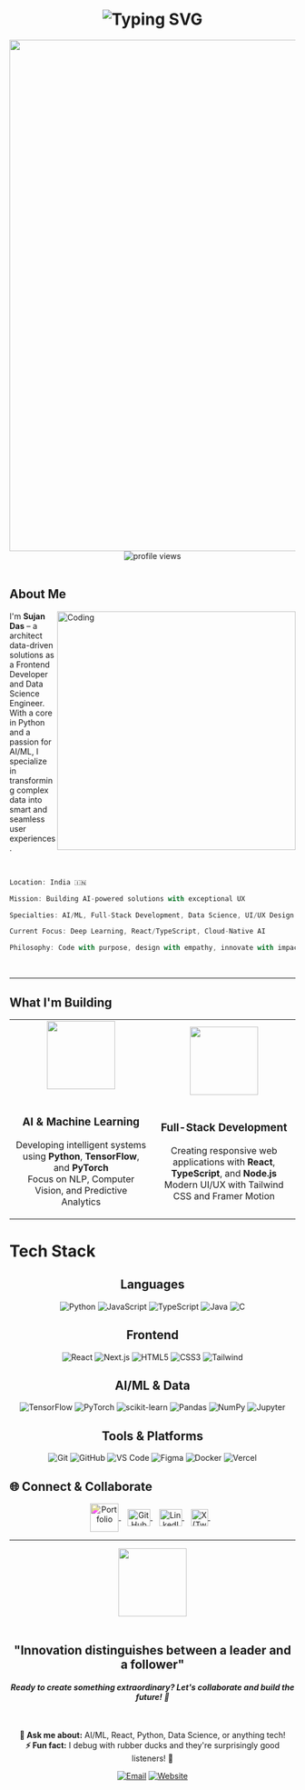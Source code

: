 <h1 align="center">
  <img src="https://readme-typing-svg.herokuapp.com?font=Fira+Code&weight=700&size=35&duration=2500&pause=1000&color=00D9FF&background=00000000&center=true&vCenter=true&width=550&lines=Hi+there!+I'm+Sujan+Das" alt="Typing SVG" />
</h1>


<div align="center">
  <img src="https://user-images.githubusercontent.com/74038190/212284100-561aa473-3905-4a80-b561-0d28506553ee.gif" width="900">
</div>

<div align="center">
  <img src="https://komarev.com/ghpvc/?username=devsujandas&label=Profile%20Views&color=00d9ff&style=for-the-badge&labelColor=1a1a1a" alt="profile views" />
</div>

<br>

##  About Me

<img align="right" alt="Coding" width="420" src="https://user-images.githubusercontent.com/74038190/229223263-cf2e4b07-2615-4f87-9c38-e37600f8381a.gif">

I'm **Sujan Das** – a architect data-driven solutions as a Frontend Developer and Data Science Engineer. With a core in Python and a passion for AI/ML, I specialize in transforming complex data into smart and seamless user experiences.


<br>


```typescript
Location: India 🇮🇳

Mission: Building AI-powered solutions with exceptional UX

Specialties: AI/ML, Full-Stack Development, Data Science, UI/UX Design

Current Focus: Deep Learning, React/TypeScript, Cloud-Native AI

Philosophy: Code with purpose, design with empathy, innovate with impact
```

<br clear="right"/>

---

##  What I'm Building

<div align="center">
  <table>
    <tr>
      <td align="center" width="50%">
        <img src="https://user-images.githubusercontent.com/74038190/212257467-871d32b7-e401-42e8-a166-fcfd7baa4c6b.gif" width="120">
        <br><br>
        <h3> AI & Machine Learning</h3>
        <p>Developing intelligent systems using <strong>Python</strong>, <strong>TensorFlow</strong>, and <strong>PyTorch</strong><br>
        Focus on NLP, Computer Vision, and Predictive Analytics</p>
      </td>
      <td align="center" width="50%">
        <img src="https://user-images.githubusercontent.com/74038190/212257454-16e3712e-945a-4ca2-b238-408ad0bf87e6.gif" width="120">
        <br><br>
        <h3> Full-Stack Development</h3>
        <p>Creating responsive web applications with <strong>React</strong>, <strong>TypeScript</strong>, and <strong>Node.js</strong><br>
        Modern UI/UX with Tailwind CSS and Framer Motion</p>
      </td>
    </tr>
  </table>
</div>

#  Tech Stack

<div align="center">

##  Languages
![Python](https://img.shields.io/badge/Python-3776AB?style=for-the-badge&logo=python&logoColor=white)
![JavaScript](https://img.shields.io/badge/JavaScript-F7DF1E?style=for-the-badge&logo=javascript&logoColor=black)
![TypeScript](https://img.shields.io/badge/TypeScript-007ACC?style=for-the-badge&logo=typescript&logoColor=white)
![Java](https://img.shields.io/badge/Java-ED8B00?style=for-the-badge&logo=openjdk&logoColor=white)
![C](https://img.shields.io/badge/C-00599C?style=for-the-badge&logo=c&logoColor=white)

##  Frontend
![React](https://img.shields.io/badge/React-20232A?style=for-the-badge&logo=react&logoColor=61DAFB)
![Next.js](https://img.shields.io/badge/Next.js-000000?style=for-the-badge&logo=next.js&logoColor=white)
![HTML5](https://img.shields.io/badge/HTML5-E34F26?style=for-the-badge&logo=html5&logoColor=white)
![CSS3](https://img.shields.io/badge/CSS3-1572B6?style=for-the-badge&logo=css3&logoColor=white)
![Tailwind](https://img.shields.io/badge/Tailwind_CSS-38B2AC?style=for-the-badge&logo=tailwind-css&logoColor=white)

##  AI/ML & Data
![TensorFlow](https://img.shields.io/badge/TensorFlow-FF6F00?style=for-the-badge&logo=TensorFlow&logoColor=white)
![PyTorch](https://img.shields.io/badge/PyTorch-EE4C2C?style=for-the-badge&logo=pytorch&logoColor=white)
![scikit-learn](https://img.shields.io/badge/scikit--learn-F7931E?style=for-the-badge&logo=scikit-learn&logoColor=white)
![Pandas](https://img.shields.io/badge/Pandas-150458?style=for-the-badge&logo=pandas&logoColor=white)
![NumPy](https://img.shields.io/badge/NumPy-013243?style=for-the-badge&logo=numpy&logoColor=white)
![Jupyter](https://img.shields.io/badge/Jupyter-F37626?style=for-the-badge&logo=jupyter&logoColor=white)

##  Tools & Platforms
![Git](https://img.shields.io/badge/Git-F05032?style=for-the-badge&logo=git&logoColor=white)
![GitHub](https://img.shields.io/badge/GitHub-100000?style=for-the-badge&logo=github&logoColor=white)
![VS Code](https://img.shields.io/badge/VS_Code-007ACC?style=for-the-badge&logo=visual-studio-code&logoColor=white)
![Figma](https://img.shields.io/badge/Figma-F24E1E?style=for-the-badge&logo=figma&logoColor=white)
![Docker](https://img.shields.io/badge/Docker-2496ED?style=for-the-badge&logo=docker&logoColor=white)
![Vercel](https://img.shields.io/badge/Vercel-000000?style=for-the-badge&logo=vercel&logoColor=white)

</div>

## 🌐 Connect & Collaborate

<p align="center">
  <a href="https://sujandas.info" target="blank">
 <img align="center" src="https://cdn.jsdelivr.net/npm/simple-icons@3.0.1/icons/about-dot-me.svg" alt="Portfolio" height="50" width="50" style="filter: hue-rotate(200deg) saturate(2);" />
</a>&nbsp;&nbsp;
  <a href="https://github.com/devsujandas" target="blank">
    <img align="center" src="https://raw.githubusercontent.com/rahuldkjain/github-profile-readme-generator/master/src/images/icons/Social/github.svg" alt="GitHub" height="30" width="40" />
  </a>&nbsp;&nbsp;
  <a href="https://linkedin.com/in/devsujandas" target="blank">
    <img align="center" src="https://raw.githubusercontent.com/rahuldkjain/github-profile-readme-generator/master/src/images/icons/Social/linked-in-alt.svg" alt="LinkedIn" height="30" width="40" />
  </a>&nbsp;&nbsp;
  <a href="https://twitter.com/devsujandas" target="_blank">
  <img align="center" src="https://cdn.jsdelivr.net/gh/devicons/devicon/icons/twitter/twitter-original.svg" alt="X (Twitter)" height="30" width="30" />
</a>&nbsp;&nbsp;

</p>

---

<div align="center">
  <img src="https://user-images.githubusercontent.com/74038190/212284087-bbe7e430-757e-4901-90bf-4cd2ce3e1852.gif" width="120">
  <br><br>
  <h2> "Innovation distinguishes between a leader and a follower" </h2>
  <h4><em>Ready to create something extraordinary? Let's collaborate and build the future! 🚀</em></h4>
  <br>
  
  **💬 Ask me about:** AI/ML, React, Python, Data Science, or anything tech!<br>
  **⚡ Fun fact:** I debug with rubber ducks and they're surprisingly good listeners! 🦆
</div>


<div align="center">
  
[![Email](https://img.shields.io/badge/Email-contact@sujandas.info-red?style=for-the-badge&logo=gmail&logoColor=white)](mailto:contact@sujandas.info)
[![Website](https://img.shields.io/badge/Website-www.sujandas.info-blue?style=for-the-badge&logo=google-chrome&logoColor=white)](https://www.sujandas.info)

</div>

</div>
